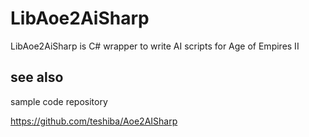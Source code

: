 # LibAoe2AiSharp
LibAoe2AiSharp is C# wrapper to write AI scripts for Age of Empires II

## see also

sample code repository

https://github.com/teshiba/Aoe2AISharp
